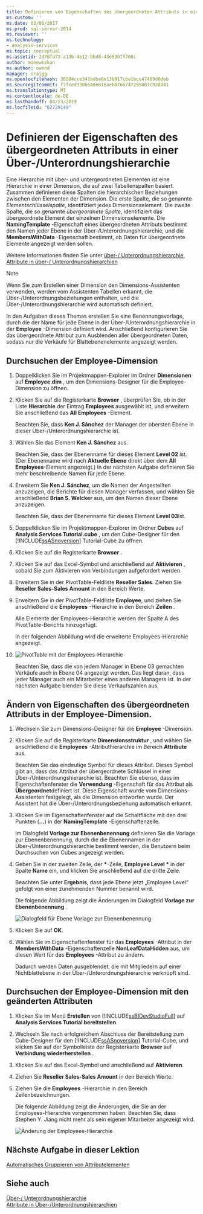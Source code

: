 ```yaml
---
title: Definieren von Eigenschaften des übergeordneten Attributs in einer über-/ Unterordnungshierarchie | Microsoft-Dokumentation
ms.custom: ''
ms.date: 03/06/2017
ms.prod: sql-server-2014
ms.reviewer: ''
ms.technology:
- analysis-services
ms.topic: conceptual
ms.assetid: 2d78fa73-a13b-4e12-bbd0-43e5307f760c
author: minewiskan
ms.author: owend
manager: craigg
ms.openlocfilehash: 36584cce341bdbe0e13b917cbe1bcc47469d0deb
ms.sourcegitcommit: f7fced330b64d6616aeb8766747295807c92dd41
ms.translationtype: MT
ms.contentlocale: de-DE
ms.lasthandoff: 04/23/2019
ms.locfileid: "62729149"
---
```

# <a name="defining-parent-attribute-properties-in-a-parent-child-hierarchy"></a>Definieren der Eigenschaften des übergeordneten Attributs in einer Über-/Unterordnungshierarchie
  Eine Hierarchie mit über- und untergeordneten Elementen ist eine Hierarchie in einer Dimension, die auf zwei Tabellenspalten basiert. Zusammen definieren diese Spalten die hierarchischen Beziehungen zwischen den Elementen der Dimension. Die erste Spalte, die so genannte *Elementschlüsselspalte*, identifiziert jedes Dimensionselement. Die zweite Spalte, die so genannte *übergeordnete Spalte*, identifiziert das übergeordnete Element der einzelnen Dimensionselemente. Die **NamingTemplate** -Eigenschaft eines übergeordneten Attributs bestimmt den Namen jeder Ebene in der Über-/Unterordnungshierarchie, und die **MembersWithData** -Eigenschaft bestimmt, ob Daten für übergeordnete Elemente angezeigt werden sollen.  
  
 Weitere Informationen finden Sie unter [über-/ Unterordnungshierarchie](multidimensional-models/parent-child-dimension.md), [Attribute in über-/ Unterordnungshierarchien](multidimensional-models/parent-child-dimension-attributes.md)  
  
> [!NOTE]  
>  Wenn Sie zum Erstellen einer Dimension den Dimensions-Assistenten verwenden, werden vom Assistenten Tabellen erkannt, die Über-/Unterordnungsbeziehungen enthalten, und die Über-/Unterordnungshierarchie wird automatisch definiert.  
  
 In den Aufgaben dieses Themas erstellen Sie eine Benennungsvorlage, durch die der Name für jede Ebene in der Über-/Unterordnungshierarchie in der **Employee** -Dimension definiert wird. Anschließend konfigurieren Sie das übergeordnete Attribut zum Ausblenden aller übergeordneten Daten, sodass nur die Verkäufe für Blattebenenelemente angezeigt werden.  
  
## <a name="browsing-the-employee-dimension"></a>Durchsuchen der Employee-Dimension  
  
1.  Doppelklicken Sie im Projektmappen-Explorer im Ordner **Dimensionen** auf **Employee.dim** , um den Dimensions-Designer für die Employee-Dimension zu öffnen.  
  
2.  Klicken Sie auf die Registerkarte **Browser** , überprüfen Sie, ob in der Liste **Hierarchie** der Eintrag **Employees** ausgewählt ist, und erweitern Sie anschließend das **All Employees** -Element.  
  
     Beachten Sie, dass **Ken J. Sánchez** der Manager der obersten Ebene in dieser Über-/Unterordnungshierarchie ist.  
  
3.  Wählen Sie das Element **Ken J. Sánchez** aus.  
  
     Beachten Sie, dass der Ebenenname für dieses Element **Level 02** ist. (Der Ebenenname wird nach **Aktuelle Ebene** direkt über dem **All Employees**-Element angezeigt.) In der nächsten Aufgabe definieren Sie mehr beschreibende Namen für jede Ebene.  
  
4.  Erweitern Sie **Ken J. Sánchez**, um die Namen der Angestellten anzuzeigen, die Berichte für diesen Manager verfassen, und wählen Sie anschließend **Brian S. Welcker** aus, um den Namen dieser Ebene anzuzeigen.  
  
     Beachten Sie, dass der Ebenenname für dieses Element **Level 03**ist.  
  
5.  Doppelklicken Sie im Projektmappen-Explorer im Ordner **Cubes** auf **Analysis Services Tutorial.cube** , um den Cube-Designer für den [!INCLUDE[ssASnoversion](../includes/ssasnoversion-md.md)] Tutorial-Cube zu öffnen.  
  
6.  Klicken Sie auf die Registerkarte **Browser** .  
  
7.  Klicken Sie auf das Excel-Symbol und anschließend auf **Aktivieren** , sobald Sie zum Aktivieren von Verbindungen aufgefordert werden.  
  
8.  Erweitern Sie in der PivotTable-Feldliste **Reseller Sales**. Ziehen Sie **Reseller Sales-Sales Amount** in den Bereich Werte.  
  
9. Erweitern Sie in der PivotTable-Feldliste **Employee**, und ziehen Sie anschließend die **Employees** -Hierarchie in den Bereich **Zeilen** .  
  
     Alle Elemente der Employees-Hierarchie werden der Spalte A des PivotTable-Berichts hinzugefügt.  
  
     In der folgenden Abbildung wird die erweiterte Employees-Hierarchie angezeigt.  
  
10. ![PivotTable mit der Employees-Hierarchie](../../2014/tutorials/media/l4-employee-1.gif "PivotTable mit der Employees-Hierarchie")  
  
     Beachten Sie, dass die von jedem Manager in Ebene 03 gemachten Verkäufe auch in Ebene 04 angezeigt werden. Das liegt daran, dass jeder Manager auch ein Mitarbeiter eines anderen Managers ist. In der nächsten Aufgabe blenden Sie diese Verkaufszahlen aus.  
  
## <a name="modifying-parent-attribute-properties-in-the-employee-dimension"></a>Ändern von Eigenschaften des übergeordneten Attributs in der Employee-Dimension.  
  
1.  Wechseln Sie zum Dimensions-Designer für die **Employee** -Dimension.  
  
2.  Klicken Sie auf die Registerkarte **Dimensionsstruktur** , und wählen Sie anschließend die **Employees** -Attributhierarchie im Bereich **Attribute** aus.  
  
     Beachten Sie das eindeutige Symbol für dieses Attribut. Dieses Symbol gibt an, dass das Attribut der übergeordnete Schlüssel in einer Über-/Unterordnungshierarchie ist. Beachten Sie ebenso, dass im Eigenschaftenfenster die **Verwendung** -Eigenschaft für das Attribut als **Übergeordnet**definiert ist. Diese Eigenschaft wurde vom Dimensions-Assistenten festgelegt, als die Dimension entworfen wurde. Der Assistent hat die Über-/Unterordnungsbeziehung automatisch erkannt.  
  
3.  Klicken Sie im Eigenschaftenfenster auf die Schaltfläche mit den drei Punkten (**...**) in der **NamingTemplate** -Eigenschaftenzelle.  
  
     Im Dialogfeld **Vorlage zur Ebenenbenennung** definieren Sie die Vorlage zur Ebenenbenennung, durch die die Ebenennamen in der Über-/Unterordnungshierarchie bestimmt werden, die Benutzern beim Durchsuchen von Cubes angezeigt werden.  
  
4.  Geben Sie in der zweiten Zeile, der **\***-Zeile, **Employee Level \*** in der Spalte **Name** ein, und klicken Sie anschließend auf die dritte Zeile.  
  
     Beachten Sie unter **Ergebnis**, dass jede Ebene jetzt „Employee Level“ gefolgt von einer zunehmenden Nummer benannt wird.  
  
     Die folgende Abbildung zeigt die Änderungen im Dialogfeld **Vorlage zur Ebenenbenennung** .  
  
     ![Dialogfeld für Ebene Vorlage zur Ebenenbenennung](../../2014/tutorials/media/l4-namingtemplate.gif "Vorlage zur Ebenenbenennung (Dialogfeld)")  
  
5.  Klicken Sie auf **OK**.  
  
6.  Wählen Sie im Eigenschaftenfenster für das **Employees** -Attribut in der **MembersWithData** -Eigenschaftenzelle **NonLeafDataHidden** aus, um diesen Wert für das **Employees** -Attribut zu ändern.  
  
     Dadurch werden Daten ausgeblendet, die mit Mitgliedern auf einer Nichtblattebene in der Über-/Unterordnungshierarchie verknüpft sind.  
  
## <a name="browsing-the-employee-dimension-with-the-modified-attributes"></a>Durchsuchen der Employee-Dimension mit den geänderten Attributen  
  
1.  Klicken Sie im Menü **Erstellen** von [!INCLUDE[ssBIDevStudioFull](../includes/ssbidevstudiofull-md.md)] auf **Analysis Services Tutorial bereitstellen**.  
  
2.  Wechseln Sie nach erfolgreichem Abschluss der Bereitstellung zum Cube-Designer für den [!INCLUDE[ssASnoversion](../includes/ssasnoversion-md.md)] Tutorial-Cube, und klicken Sie auf der Symbolleiste der Registerkarte **Browser** auf **Verbindung wiederherstellen** .  
  
3.  Klicken Sie auf das Excel-Symbol und anschließend auf **Aktivieren**.  
  
4.  Ziehen Sie **Reseller Sales-Sales Amount** in den Bereich Werte.  
  
5.  Ziehen Sie die **Employees** -Hierarchie in den Bereich Zeilenbezeichnungen.  
  
     Die folgende Abbildung zeigt die Änderungen, die Sie an der Employees-Hierarchie vorgenommen haben. Beachten Sie, dass Stephen Y. Jiang nicht mehr als sein eigener Mitarbeiter angezeigt wird.  
  
     ![Änderung der Employees-Hierarchie](../../2014/tutorials/media/l4-employee-2.png "geändert Employees-Hierarchie")  
  
## <a name="next-task-in-lesson"></a>Nächste Aufgabe in dieser Lektion  
 [Automatisches Gruppieren von Attributelementen](../analysis-services/lesson-4-3-automatically-grouping-attribute-members.md)  
  
## <a name="see-also"></a>Siehe auch  
 [Über-/ Unterordnungshierarchie](multidimensional-models/parent-child-dimension.md)   
 [Attribute in Über-/Unterordnungshierarchien](multidimensional-models/parent-child-dimension-attributes.md)  
  
  
